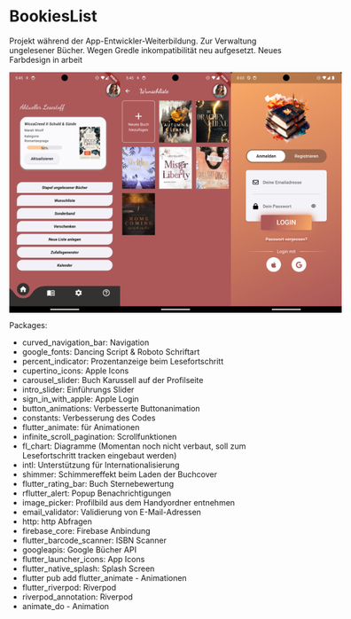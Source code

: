 # BookiesList

Projekt während der App-Entwickler-Weiterbildung. Zur Verwaltung ungelesener Bücher. 
Wegen Gredle inkompatibilität neu aufgesetzt.
Neues Farbdesign in arbeit

<div style="display: flex;">
   <img src="assets/images/home.png" alt="Homescreen" width="200"/>
   <img src="assets/images/wish.png" alt="Wishlist" width="200"/>
   <img src="assets/images/log_in.png" alt="Login" width="200"/>
</div>


Packages: 
- curved_navigation_bar: Navigation
- google_fonts: Dancing Script & Roboto Schriftart
- percent_indicator: Prozentanzeige beim Lesefortschritt 
- cupertino_icons: Apple Icons
- carousel_slider: Buch Karussell auf der Profilseite
- intro_slider: Einführungs Slider 
- sign_in_with_apple: Apple Login
- button_animations: Verbesserte Buttonanimation
- constants: Verbesserung des Codes
- flutter_animate: für Animationen
- infinite_scroll_pagination: Scrollfunktionen
- fl_chart: Diagramme (Momentan noch nicht verbaut, soll zum Lesefortschritt tracken eingebaut werden)
- intl: Unterstützung für Internationalisierung
- shimmer: Schimmereffekt beim Laden der Buchcover
- flutter_rating_bar: Buch Sternebewertung
- rflutter_alert: Popup Benachrichtigungen
- image_picker: Profilbild aus dem Handyordner entnehmen 
- email_validator: Validierung von E-Mail-Adressen
- http: http Abfragen
- firebase_core: Firebase Anbindung
- flutter_barcode_scanner: ISBN Scanner
- googleapis: Google Bücher API
- flutter_launcher_icons: App Icons
- flutter_native_splash: Splash Screen
- flutter pub add flutter_animate - Animationen
- flutter_riverpod: Riverpod
- riverpod_annotation: Riverpod
- animate_do - Animation

